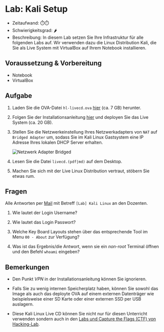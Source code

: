 # Lab: Kali Setup

-   Zeitaufwand:        ⏱️⏱️
-   Schwierigkeitsgrad: 🌶️
-   Beschreibung: In diesem Lab setzen Sie Ihre Infrastruktur für alle folgenden Labs auf. Wir verwenden dazu die Linux Distribution Kali, die Sie als Live System mit VirtualBox auf Ihrem Notebook installieren.

## Voraussetzung & Vorbereitung

-   Notebook
-   VirtualBox

## Aufgabe

1.  Laden Sie die OVA-Datei `hl-livecd.ova` [hier](https://livecd.hacking-lab.com/largefiles/livecd/daily/hl-livecd.ova) (ca. 7 GB) herunter.

2.  Folgen Sie der Installationsanleitung [hier](https://github.com/Hacking-Lab/hl-livecd/blob/master/guides/install-livecd-de.md) und deployen Sie das Live System (ca. 20 GB).

3.  Stellen Sie die Netzwerkeinstellung Ihres Netzwerkadapters von `NAT` auf `Bridged Adapter` um, sodass Sie im Kali Linux Gastsystem eine IP Adresse Ihres lokalen DHCP Server erhalten.

    ![Netzwerk Adapter Bridged](img/Virtualbox-Network-Bridge-Adapter-Setting.png)

4.  Lesen Sie die Datei `livecd.(pdf|md)` auf dem Desktop.

5.  Machen Sie sich mit der Live Linux Distribution vertraut, stöbern Sie etwas rum.

## Fragen

Alle Antworten per [Mail](mailto:pascal.knecht@juventus.schule?subject=[Lab]%20Kali%20Setup) mit Betreff `[Lab] Kali Linux` an den Dozenten.

1.  Wie lautet der Login Username?

2.  Wie lautet das Login Passwort?

3.  Welche Key Board Layouts stehen über das entsprechende Tool im Menu `00 - About` zur Verfügung?

4.  Was ist das Ergebnis/die Antwort, wenn sie ein _non-root_ Terminal öffnen und den Befehl `whoami` eingeben?

## Bemerkungen

-   Den Punkt _VPN_ in der Installationsanleitung können Sie ignorieren.

-   Falls Sie zu wenig internen Speicherplatz haben, können Sie sowohl das Image als auch das deployte OVA auf einem externen Datenträger wie beispielsweise einer SD Karte oder einer externen SSD per USB auslagern.

-   Diese Kali Linux Live CD können Sie nicht nur für diesen Unterricht verwenden sondern auch in den [Labs und Capture the Flags (CTF) von Hacking-Lab](https://www.hacking-lab.com/index.html).

